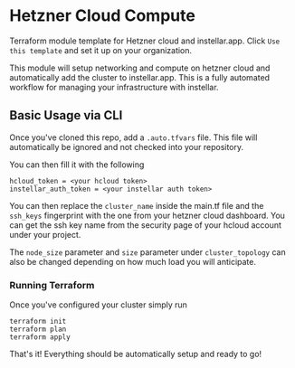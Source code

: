 # Hetzner Cloud Compute

Terraform module template for Hetzner cloud and instellar.app. Click `Use this template` and set it up on your organization.

This module will setup networking and compute on hetzner cloud and automatically add the cluster to instellar.app. This is a fully automated workflow for managing your infrastructure with instellar.

## Basic Usage via CLI

Once you've cloned this repo, add a `.auto.tfvars` file. This file will automatically be ignored and not checked into your repository.

You can then fill it with the following

```hcl
hcloud_token = <your hcloud token>
instellar_auth_token = <your instellar auth token>
```

You can then replace the `cluster_name` inside the main.tf file and the `ssh_keys` fingerprint with the one from your hetzner cloud dashboard. You can get the ssh key name from the security page of your hcloud account under your project.

The `node_size` parameter and `size` parameter under `cluster_topology` can also be changed depending on how much load you will anticipate.

### Running Terraform

Once you've configured your cluster simply run

```shell
terraform init
terraform plan
terraform apply
```

That's it! Everything should be automatically setup and ready to go!